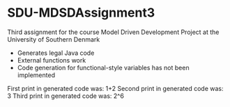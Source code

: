 # SDU-MDSDAssignment3
Third assignment for the course Model Driven Development Project at the University of Southern Denmark  

- Generates legal Java code
- External functions work
- Code generation for functional-style variables has not been implemented

First print in generated code was: 1+2
Second print in generated code was: 3
Third print in generated code was: 2^6
